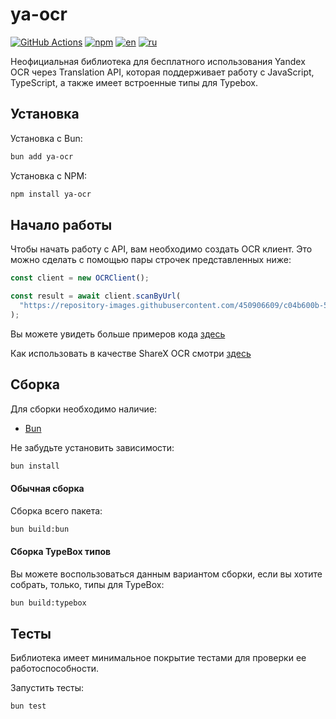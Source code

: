 # ya-ocr

[![GitHub Actions](https://github.com/FOSWLY/ya-ocr/actions/workflows/ci.yml/badge.svg)](https://github.com/FOSWLY/ya-ocr/actions/workflows/ci.yml)
[![npm](https://img.shields.io/bundlejs/size/ya-ocr)](https://www.npmjs.com/package/ya-ocr)
[![en](https://img.shields.io/badge/lang-English%20%F0%9F%87%AC%F0%9F%87%A7-white)](README.md)
[![ru](https://img.shields.io/badge/%D1%8F%D0%B7%D1%8B%D0%BA-%D0%A0%D1%83%D1%81%D1%81%D0%BA%D0%B8%D0%B9%20%F0%9F%87%B7%F0%9F%87%BA-white)](README-RU.md)

Неофициальная библиотека для бесплатного использования Yandex OCR через Translation API, которая поддерживает работу с JavaScript, TypeScript, а также имеет встроенные типы для Typebox.

## Установка

Установка с Bun:

```bash
bun add ya-ocr
```

Установка с NPM:

```bash
npm install ya-ocr
```

## Начало работы

Чтобы начать работу с API, вам необходимо создать OCR клиент. Это можно сделать с помощью пары строчек представленных ниже:

```ts
const client = new OCRClient();

const result = await client.scanByUrl(
  "https://repository-images.githubusercontent.com/450906609/c04b600b-5f0f-488b-820d-ffaeb1fde2d0",
);
```

Вы можете увидеть больше примеров кода [здесь](https://github.com/FOSWLY/ya-ocr/tree/main/examples)

Как использовать в качестве ShareX OCR смотри [здесь](SHAREX.md)

## Сборка

Для сборки необходимо наличие:

- [Bun](https://bun.sh/)

Не забудьте установить зависимости:

```bash
bun install
```

#### Обычная сборка

Сборка всего пакета:

```bash
bun build:bun
```

#### Сборка TypeBox типов

Вы можете воспользоваться данным вариантом сборки, если вы хотите собрать, только, типы для TypeBox:

```bash
bun build:typebox
```

## Тесты

Библиотека имеет минимальное покрытие тестами для проверки ее работоспособности.

Запустить тесты:

```bash
bun test
```
